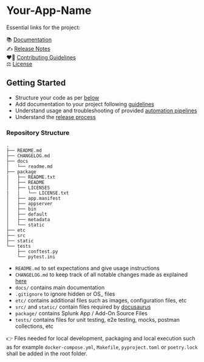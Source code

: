 # Your-App-Name

Essential links for the project:

:books: [Documentation](./docs/readme.md)<br/>
:writing_hand: [Release Notes](./CHANGELOG.md)<br/>
:heart_on_fire: [Contributing Guidelines](https://github.com/splunk-platform-apps/.github/.github/CONTRIBUTING.md)<br/>
:balance_scale: [License](./LICENSE)

## Getting Started
* Structure your code as per [below](#repository-structure)
* Add documentation to your project following [guidelines](https://github.com/splunk-platform-apps/.github/blob/main/documentation/DEV_GUIDELINES.md)
* Understand usage and troubleshooting of provided [automation pipelines](https://github.com/splunk-platform-apps/.github/blob/main/.github/CONTRIBUTING.md)
* Understand the [release process](https://github.com/splunk-platform-apps/.github/blob/main/.github/CONTRIBUTING.md)

### Repository Structure
```
.
├── README.md
├── CHANGELOG.md
├── docs
│   └── readme.md
├── package
|   ├── README.txt
│   ├── README
│   ├── LICENSES
|   |   └── LICENSE.txt
│   ├── app.manifest
│   ├── appserver
│   ├── bin
│   ├── default
│   ├── metadata
│   └── static
├── etc
├── src
├── static
└── tests
    ├── conftest.py
    └── pytest.ini
```

* `README.md` to set expectations and give usage instructions
* `CHANGELOG.md` to keep track of all notable changes made as explained [here](https://github.com/splunk-platform-apps/.github/blob/main/.github/DEV_WORKFLOW.md#changelog)
* `docs/` contains main documentation
* `.gitignore` to ignore hidden or OS_ files
* `etc/` contains additional files such as images, configuration files, etc
* `src/` and `static/` contain files required by [docusaurus](https://github.com/splunk-platform-apps/.github/blob/main/documentation/DEV_GUIDELINES.md)
* `package/` contains Splunk App / Add-On Source Files
* `tests/` contains files for unit testing, e2e testing, mocks, postman collections, etc

:point_right: Files needed for local development, packaging and local execution such as for example `docker-compose.yml`, `Makefile`, `pyproject.toml` or `poetry.lock` shall be added in the root folder.
